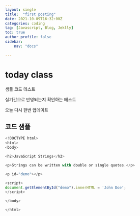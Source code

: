 ```yaml
---
layout: single
title:  "first posting"
date: 2021-10-09T16:32:00Z
categories: coding
tag: [Javascript, Blog, Jeklly]
toc: true
author_profile: false
sidebar:
    nav: "docs"

---
```


# today class


샘플 코드 테스트

실기간으로 반영되는지 확인하는 테스트

오늘 다시 한번 업데이트

## 코드 샘플



```javascript
<!DOCTYPE html>
<html>
<body>

<h2>JavaScript Strings</h2>

<p>Strings can be written with double or single quotes.</p>

<p id="demo"></p>

<script>
document.getElementById("demo").innerHTML = 'John Doe';
</script>

</body>

</html>
```

